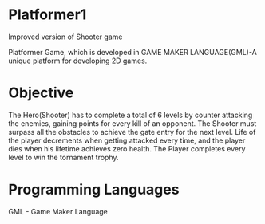 # Platformer1
Improved version of Shooter game

Platformer Game, which is developed in GAME MAKER LANGUAGE(GML)-A unique platform for developing 2D games.

# Objective

The Hero(Shooter) has to complete a total of 6 levels by counter attacking the enemies, gaining points for every kill of an opponent. The Shooter must surpass all the obstacles to achieve the gate entry for the next level. Life of the player decrements when getting attacked every time, and the player dies when his lifetime achieves zero health. The Player completes every level to win the tornament trophy.

# Programming Languages
GML - Game Maker Language

